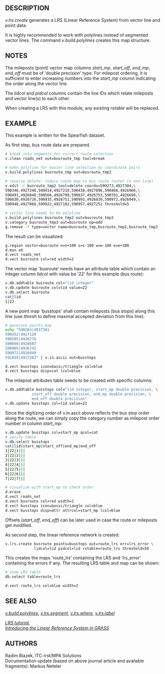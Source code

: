 ## DESCRIPTION

*v.lrs.create* generates a LRS (Linear Reference System) from vector
line and point data.

It is highly recommended to work with polylines instead of segmented
vector lines. The command *v.build.polylines* creates this map
structure.

## NOTES

The mileposts (point) vector map columns *start_mp*, *start_off*,
*end_mp*, *end_off* must be of 'double precision' type. For milepost
ordering, it is sufficient to enter increasing numbers into the
*start_mp* column indicating the order along the vector line.

The *lidcol* and *pidcol* columns contain the line IDs which relate
mileposts and vector line(s) to each other.

When creating a LRS with this module, any existing *rstable* will be
replaced.

## EXAMPLE

This example is written for the Spearfish dataset.

As first step, bus route data are prepared.

```sh
# break into segments for correct route selection
v.clean roads_net out=busroute_tmp tool=break

# make polyline for easier line selection by coordinate pairs
v.build.polylines busroute_tmp out=busroute_tmp2

# reverse delete: reduce route map to bus route (enter in one line)
v.edit -r busroute_tmp2 tool=delete coords=590273,4927304,\
590346,4927246,590414,4927210,590438,4927096,590468,4926966,\
590491,4926848,590566,4926798,590637,4926753,590701,4926698,\
590830,4926726,590935,4926751,590993,4926830,590972,4926949,\
590948,4927066,590922,4927182,590957,4927251 threshold=5

# vector line needs to be polyline
v.build.polylines busroute_tmp2 out=busroute_tmp3
v.category busroute_tmp3 out=busroute op=add
g.remove -f type=vector name=busroute_tmp,busroute_tmp2,busroute_tmp3
```

The result can be visualized:

```sh
g.region vector=busroute n=n+100 s=s-100 w=w-100 e=e+100
d.mon x0
d.vect roads_net
d.vect busroute col=red width=2
```

The vector map 'busroute' needs have an attribute table which contain an
integer column *lidcol* with value be '22' for this example (bus route):

```sh
v.db.addtable busroute col="lid integer"
v.db.update busroute col=lid value=22
v.db.select busroute
cat|lid
1|22
```

A new point map 'busstops' shall contain mileposts (bus stops) along
this line (use *thresh* to define maximal accepted deviation from this
line):

```sh
# generate points map
echo "590263|4927361
590432|4927120
590505|4926776
590660|4926687
590905|4926742
590972|4926949
591019|4927263" | v.in.ascii out=busstops

d.vect busstops icon=basic/triangle col=blue
d.vect busstops disp=cat lcol=blue
```

The milepost attributes table needs to be created with specific columns:

```sh
v.db.addtable busstops col="lid integer, start_mp double precision, \
            start_off double precision, end_mp double precision, \
            end_off double precision"
v.db.update busstops col=lid value=22
```

Since the digitizing order of v.in.ascii above reflects the bus stop
order along the route, we can simply copy the category number as
milepost order number in column *start_mp*:

```sh
v.db.update busstops col=start_mp qcol=cat
# verify table
v.db.select busstops
cat|lid|start_mp|start_off|end_mp|end_off
1|22|1|||
2|22|2|||
3|22|3|||
4|22|4|||
5|22|5|||
6|22|6|||
7|22|7|||

# visualize with start_mp to check order
d.erase
d.vect roads_net
d.vect busroute col=red width=2
d.vect busstops icon=basic/triangle col=blue
d.vect busstops disp=attr attrcol=start_mp lcol=blue
```

Offsets (*start_off*, *end_off*) can be later used in case the route or
mileposts get modified.

As second step, the linear reference network is created:

```sh
v.lrs.create busroute points=busstops out=route_lrs err=lrs_error \
             lidcol=lid pidcol=lid rstable=route_lrs threshold=50
```

This creates the maps 'route_lrs' containing the LRS and 'lrs_error'
containing the errors if any. The resulting LRS table and map can be
shown:

```sh
# show LRS table
db.select table=route_lrs

d.vect route_lrs col=blue width=2
```

## SEE ALSO

*[v.build.polylines](v.build.polylines.md),
[v.lrs.segment](v.lrs.segment.md), [v.lrs.where](v.lrs.where.md),
[v.lrs.label](v.lrs.label.md)*

*[LRS tutorial](lrs.md),  
[Introducing the Linear Reference System in
GRASS](https://foss4g.asia/2004/Full-Paper_PDF/Introducing-the-Linear-Reference-System-in-GRASS.pdf)*

## AUTHORS

Radim Blazek, ITC-irst/MPA Solutions  
Documentation update (based on above journal article and available
fragments): Markus Neteler
